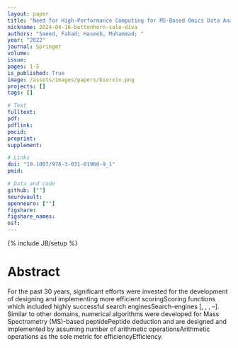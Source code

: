 ```yaml
---
layout: paper
title: "Need for High-Performance Computing for MS-Based Omics Data Analysis"
nickname: 2024-04-16-bottenhorn-salo-diva
authors: "Saeed, Fahad; Haseeb, Muhammad; "
year: "2022"
journal: Springer
volume: 
issue:
pages: 1-5
is_published: True
image: /assets/images/papers/biorxiv.png
projects: []
tags: []

# Text
fulltext:
pdf:
pdflink:
pmcid:
preprint: 
supplement:

# Links
doi: "10.1007/978-3-031-01960-9_1"
pmid:

# Data and code
github: [""]
neurovault:
openneuro: [""]
figshare:
figshare_names:
osf:
---
```

{% include JB/setup %}

# Abstract

For the past 30 years, significant efforts were invested for the development of designing and implementing more efficient scoringScoring functions which included highly successful search enginesSearch-engines [, , , –]. Similar to other domains, numerical algorithms were developed for Mass Spectrometry (MS)-based peptidePeptide deduction and are designed and implemented by assuming number of arithmetic operationsArithmetic operations as the sole metric for efficiencyEfficiency.
